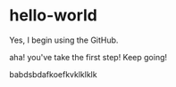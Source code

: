 # hello-world
Yes, I begin using the GitHub.

aha! you've take the first step! Keep going!

babdsbdafkoefkvklklklk

